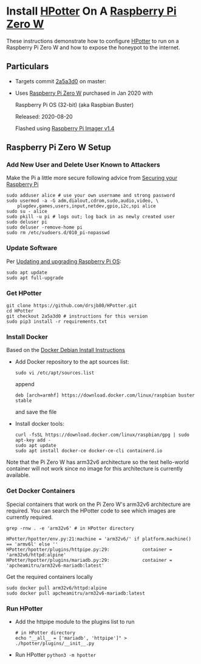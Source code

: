 # Install [HPotter](https://github.com/drsjb80/HPotter) On A [Raspberry Pi Zero W](https://www.raspberrypi.org/products/raspberry-pi-zero-w)

These instructions demonstrate how to configure [HPotter](https://github.com/drsjb80/HPotter) to run on a Raspberry Pi Zero W and how to expose the honeypot to the internet.

## Particulars

- Targets commit [2a5a3d0](https://github.com/drsjb80/HPotter/tree/2a5a3d014c33da3fb024febc46617d08d307fb60) on master: 
- Uses [Raspberry Pi Zero W](https://www.raspberrypi.org/products/raspberry-pi-zero-w) purchased in Jan 2020 with

    Raspberry Pi OS (32-bit) (aka Raspbian Buster)

    Released: 2020-08-20
    
    Flashed using [Raspberry Pi Imager v1.4](https://www.raspberrypi.org/software/)

## Raspberry Pi Zero W Setup

### Add New User and Delete User Known to Attackers

Make the Pi a little more secure following advice from [Securing your Raspberry Pi](https://www.raspberrypi.org/documentation/configuration/security.md)

    sudo adduser alice # use your own username and strong password
    sudo usermod -a -G adm,dialout,cdrom,sudo,audio,video, \
        plugdev,games,users,input,netdev,gpio,i2c,spi alice
    sudo su - alice
    sudo pkill -u pi # logs out; log back in as newly created user
    sudo deluser pi
    sudo deluser -remove-home pi
    sudo rm /etc/sudoers.d/010_pi-nopasswd

### Update Software

Per [Updating and upgrading Raspberry Pi OS](https://www.raspberrypi.org/documentation/raspbian/updating.md):

    sudo apt update
    sudo apt full-upgrade

### Get HPotter

    git clone https://github.com/drsjb80/HPotter.git
    cd HPotter
    git checkout 2a5a3d0 # instructions for this version
    sudo pip3 install -r requirements.txt

### Install Docker
Based on the [Docker Debian Install Instructions](https://docs.docker.com/engine/install/debian/)

- Add Docker repository to the apt sources list:

    `sudo vi /etc/apt/sources.list`
    
    append

    `deb [arch=armhf] https://download.docker.com/linux/raspbian buster stable`

    and save the file
- Install docker tools:

    ```
    curl -fsSL https://download.docker.com/linux/raspbian/gpg | sudo apt-key add -
    sudo apt update
    sudo apt install docker-ce docker-ce-cli containerd.io
    ```

Note that the Pi Zero W has arm32v6 architecture so the test hello-world container will not work since no image for this architecture is currently available.

### Get Docker Containers

Special containers that work on the Pi Zero W's arm32v6 architecture are required. You can search the HPotter code to see which images are currently required.

```
grep -rnw . -e 'arm32v6' # in HPotter directory

HPotter/hpotter/env.py:21:machine = 'arm32v6/' if platform.machine() == 'armv6l' else ''
HPotter/hpotter/plugins/httpipe.py:29:            container = 'arm32v6/httpd:alpine'
HPotter/hpotter/plugins/mariadb.py:29:            container = 'apcheamitru/arm32v6-mariadb:latest'
```

Get the required containers locally
```
sudo docker pull arm32v6/httpd:alpine
sudo docker pull apcheamitru/arm32v6-mariadb:latest
```

### Run HPotter
- Add the httpipe module to the plugins list to run
  ```
  # in HPotter directory
  echo "__all__ = ['mariadb', 'httpipe']" > ./hpotter/plugins/__init__.py
  ```

- Run HPotter
  `python3 -m hpotter`